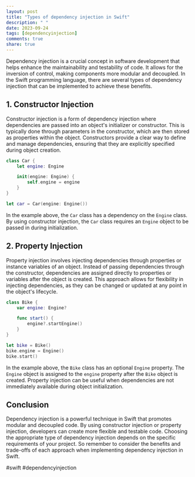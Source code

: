 ```yaml
---
layout: post
title: "Types of dependency injection in Swift"
description: " "
date: 2023-09-24
tags: [dependencyinjection]
comments: true
share: true
---
```


Dependency injection is a crucial concept in software development that helps enhance the maintainability and testability of code. It allows for the inversion of control, making components more modular and decoupled. In the Swift programming language, there are several types of dependency injection that can be implemented to achieve these benefits.

## 1. Constructor Injection

Constructor injection is a form of dependency injection where dependencies are passed into an object's initializer or constructor. This is typically done through parameters in the constructor, which are then stored as properties within the object. Constructors provide a clear way to define and manage dependencies, ensuring that they are explicitly specified during object creation.

```swift
class Car {
    let engine: Engine

    init(engine: Engine) {
        self.engine = engine
    }
}

let car = Car(engine: Engine())
```

In the example above, the `Car` class has a dependency on the `Engine` class. By using constructor injection, the `Car` class requires an `Engine` object to be passed in during initialization.

## 2. Property Injection

Property injection involves injecting dependencies through properties or instance variables of an object. Instead of passing dependencies through the constructor, dependencies are assigned directly to properties or variables after the object is created. This approach allows for flexibility in injecting dependencies, as they can be changed or updated at any point in the object's lifecycle.

```swift
class Bike {
    var engine: Engine?

    func start() {
        engine?.startEngine()
    }
}

let bike = Bike()
bike.engine = Engine()
bike.start()
```

In the example above, the `Bike` class has an optional `Engine` property. The `Engine` object is assigned to the `engine` property after the `Bike` object is created. Property injection can be useful when dependencies are not immediately available during object initialization.

## Conclusion

Dependency injection is a powerful technique in Swift that promotes modular and decoupled code. By using constructor injection or property injection, developers can create more flexible and testable code. Choosing the appropriate type of dependency injection depends on the specific requirements of your project. So remember to consider the benefits and trade-offs of each approach when implementing dependency injection in Swift.

#swift #dependencyinjection